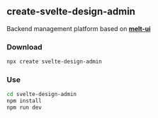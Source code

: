 ## create-svelte-design-admin

Backend management platform based on [**melt-ui**](https://github.com/melt-ui/melt-ui)
### Download
```sh
npx create svelte-design-admin
```

### Use
```sh
cd svelte-design-admin
npm install
npm run dev
```
